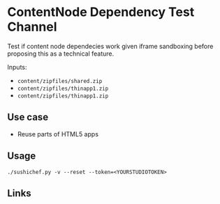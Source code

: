 ContentNode Dependency Test Channel
===================================

Test if content node dependecies work given iframe sandboxing before proposing
this as a technical feature.



Inputs:

  - `content/zipfiles/shared.zip`
  - `content/zipfiles/thinapp1.zip`
  - `content/zipfiles/thinapp1.zip`


Use case
--------
  - Reuse parts of HTML5 apps


Usage
-----

    ./sushichef.py -v --reset --token=<YOURSTUDIOTOKEN>



Links
-----
